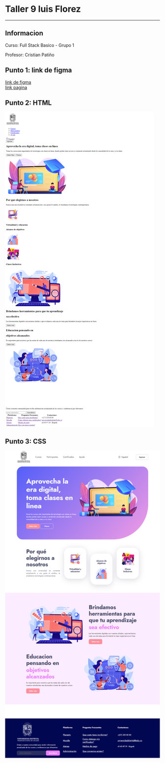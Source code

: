 <h1>Taller 9 luis Florez</h1>
<hr>

<h2>Informacion</h2>
<p>Curso: Full Stack Basico - Grupo 1<p>
<p>Profesor: Cristian Patiño</p>

<h2>Punto 1: link de figma</h2>
<a href="https://www.figma.com/file/L2NbCLR6H6v6sDjowYNtrS/Mockup-atenea-luis-florez?type=design&node-id=0%3A1&t=JxuLtdT4IbYMdz6d-1" target="_blank">link de figma</a>

<br>
<a href="https://slobenzo.github.io/taller-9-full-stack/">link pagina</a>

<h2>Punto 2: HTML</h2>
<img src="./public/images/html.png" alt="html">

<h2>Punto 3: CSS</h2>
<img src="./public/images/css.png" alt="css">